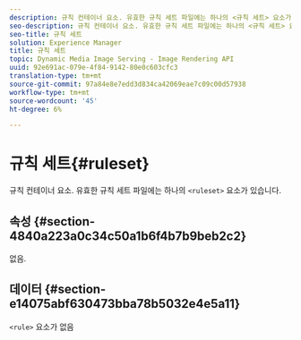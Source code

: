 ```yaml
---
description: 규칙 컨테이너 요소. 유효한 규칙 세트 파일에는 하나의 <규칙 세트> 요소가 있습니다.
seo-description: 규칙 컨테이너 요소. 유효한 규칙 세트 파일에는 하나의 <규칙 세트> 요소가 있습니다.
seo-title: 규칙 세트
solution: Experience Manager
title: 규칙 세트
topic: Dynamic Media Image Serving - Image Rendering API
uuid: 92e691ac-079e-4f84-9142-80e0c603cfc3
translation-type: tm+mt
source-git-commit: 97a84e8e7edd3d834ca42069eae7c09c00d57938
workflow-type: tm+mt
source-wordcount: '45'
ht-degree: 6%

---
```



# 규칙 세트{#ruleset}

규칙 컨테이너 요소. 유효한 규칙 세트 파일에는 하나의 `<ruleset>` 요소가 있습니다.

## 속성 {#section-4840a223a0c34c50a1b6f4b7b9beb2c2}

없음.

## 데이터 {#section-e14075abf630473bba78b5032e4e5a11}

`<rule>` 요소가 없음
